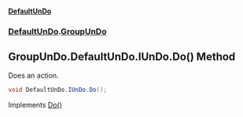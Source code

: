 #### [DefaultUnDo](../../index.md 'index')
### [DefaultUnDo](../../index.md#DefaultUnDo 'DefaultUnDo').[GroupUnDo](index.md 'DefaultUnDo\.GroupUnDo')

## GroupUnDo\.DefaultUnDo\.IUnDo\.Do\(\) Method

Does an action\.

```csharp
void DefaultUnDo.IUnDo.Do();
```

Implements [Do\(\)](../IUnDo/Do().md 'DefaultUnDo\.IUnDo\.Do\(\)')